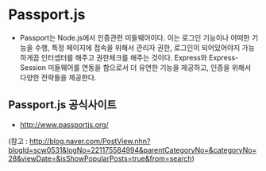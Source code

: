 # Passport.js
- Passport는 Node.js에서 인증관련 미들웨어이다. 이는 로그인 기능이나 어떠한 기능을 수행, 특정 페이지에 접속을 위해서 관리자 권한, 로그인이 되어있어야지 가능하게끔 인터셉터를 해주고 권한체크를 해주는 것이다. Express와 Express-Session 미들웨어를 연동을 함으로서 더 유연한 기능을 제공하고, 인증을 위해서 다양한 전략들을 제공한다.

## Passport.js 공식사이트 
- http://www.passportjs.org/

(참고 : http://blog.naver.com/PostView.nhn?blogId=scw0531&logNo=221175584994&parentCategoryNo=&categoryNo=28&viewDate=&isShowPopularPosts=true&from=search)
